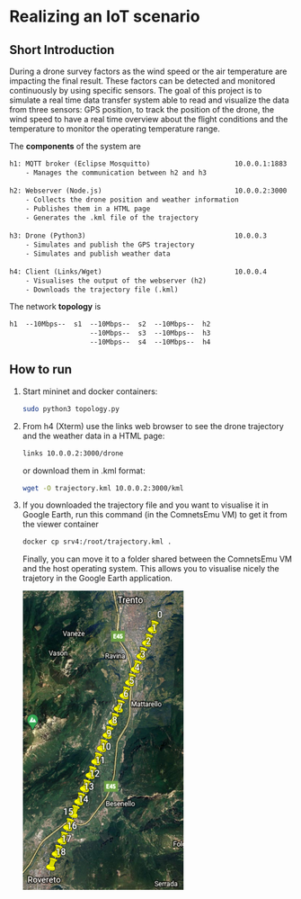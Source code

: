 # Realizing an IoT scenario #

## Short Introduction ##
During a drone survey  factors as the wind speed or the air temperature are impacting the final result.
These factors can be detected and monitored continuously by using specific sensors.
The goal of this project is to simulate a real time data transfer system able to read and visualize the data from three sensors: GPS position, to track the position of the drone, the wind speed to have a real time overview about the flight conditions and the temperature to monitor the operating temperature range.

The **components** of the system are
```text
h1: MQTT broker (Eclipse Mosquitto)                     10.0.0.1:1883        
    - Manages the communication between h2 and h3

h2: Webserver (Node.js)                                 10.0.0.2:3000        
    - Collects the drone position and weather information
    - Publishes them in a HTML page
    - Generates the .kml file of the trajectory

h3: Drone (Python3)                                     10.0.0.3
    - Simulates and publish the GPS trajectory
    - Simulates and publish weather data

h4: Client (Links/Wget)                                 10.0.0.4 
    - Visualises the output of the webserver (h2)     
    - Downloads the trajectory file (.kml)  
```

The network **topology** is
```text
h1  --10Mbps--  s1  --10Mbps--  s2  --10Mbps--  h2
                    --10Mbps--  s3  --10Mbps--  h3  
                    --10Mbps--  s4  --10Mbps--  h4
```

## How to run ##
1. Start mininet and docker containers:
    ```bash
    sudo python3 topology.py
    ```
2. From h4 (Xterm) use the links web browser to see the drone trajectory and the weather data in a HTML page: 
    ```bash
    links 10.0.0.2:3000/drone
    ```
    or download them in .kml format:
    ```bash
    wget -O trajectory.kml 10.0.0.2:3000/kml
    ```
3. If you downloaded the trajectory file and you want to visualise it in Google Earth, run this command (in the ComnetsEmu VM) to get it from the viewer container
    ```bash
    docker cp srv4:/root/trajectory.kml .
    ```
    Finally, you can move it to a folder shared between the ComnetsEmu VM and the host operating system. This allows you to visualise nicely the trajetory in the Google Earth application. 
    
    ![image](2.png)